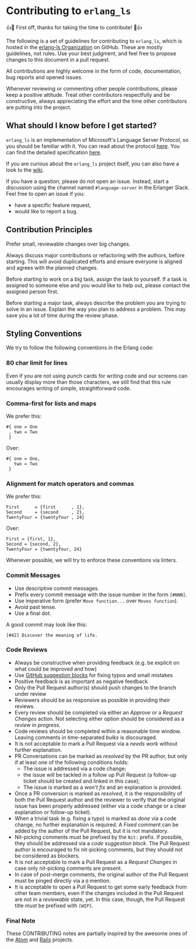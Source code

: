 # Contributing to `erlang_ls`

:+1::tada: First off, thanks for taking the time to contribute! :tada::+1:

The following is a set of guidelines for contributing to `erlang_ls`,
which is hosted in the [erlang-ls
Organization](https://github.com/erlang-ls) on GitHub. These are
mostly guidelines, not rules. Use your best judgment, and feel free to
propose changes to this document in a pull request.

All contributions are highly welcome in the form of code,
documentation, bug reports and opened issues.

Whenever reviewing or commenting other people contributions, please
keep a positive attitude. Treat other contributors respectfully and be
constructive, always appreciating the effort and the time other
contributors are putting into the project.

## What should I know before I get started?

`erlang_ls` is an implementation of Microsoft's Language Server
Protocol, so you should be familiar with it. You can read about the
protocol [here][lsp]. You can find the detailed specification
[here][lsp-specs].

If you are curious about the `erlang_ls` project itself, you can also
have a look to the [wiki][wiki].

If you have a question, please do not open an issue. Instead, start a
discussion using the channel named `#language-server` in the Erlanger
Slack. Feel free to open an issue if you:

* have a specific feature request,
* would like to report a bug.

## Contribution Principles

Prefer small, reviewable changes over big changes.

Always discuss major contributions or refactoring with the authors,
before starting. This will avoid duplicated efforts and ensure
everyone is aligned and agrees with the planned changes.

Before starting to work on a big task, assign the task to yourself. If
a task is assigned to someone else and you would like to help out,
please contact the assigned person first.

Before starting a major task, always describe the problem you are
trying to solve in an issue. Explain the way you plan to address a
problem. This may save you a lot of time during the review phase.

## Styling Conventions

We try to follow the following conventions in the Erlang code:

### 80 char limit for lines

Even if you are not using punch cards for writing code and our screens
can usually display more than those characters, we still find that
this rule encourages writing of simple, straightforward code.

### Comma-first for lists and maps

We prefer this:

    #{ one = One
     , two = Two
     }

Over:

    #{ one = One,
       two = Two
     }

### Alignment for match operators and commas

We prefer this:

    First      = {first      , 1},
    Second     = {second     , 2},
    TwentyFour = {twentyfour , 24}

Over:

    First = {first, 1},
    Second = {second, 2},
    TwentyFour = {twentyfour, 24}

Whenever possible, we will try to enforce these conventions via linters.

### Commit Messages

* Use descriptive commit messages.
* Prefix every commit message with the issue number in the form `[#NNN]`.
* Use imperative form (prefer `Move function...` over `Moves function`).
* Avoid past tense.
* Use a final dot.

A good commit may look like this:

    [#42] Discover the meaning of life.

### Code Reviews

* Always be constructive when providing feedback (e.g. be explicit on
  what could be improved and how)
* Use [GitHub suggestion blocks][github-suggest] for fixing typos and
  small mistakes
* Positive feedback is as important as negative feedback
* Only the Pull Request author(s) should push changes to the branch
  under review
* Reviewers should be as responsive as possible in providing their
  reviews.
* Every review should be completed via either an _Approve_ or a
  _Request Changes_ action. Not selecting either option should be
  considered as a _review in progress_.
* Code reviews should be completed within a reasonable time
  window. Leaving comments in time-separated _bulks_ is discouraged.
* It is not acceptable to mark a Pull Request via a _needs work_
  without further explanation.
* PR Conversations can be marked as _resolved_ by the PR author, but
  only if at least one of the following conditions holds:
    * The issue is addressed via a code change;
    * the issue will be tackled in a follow up Pull Request (a
      follow-up ticket should be created and linked in this case);
    * The issue is marked as a _won't fix_ and an explanation is
      provided.
* Once a PR conversion is marked as _resolved_, it is the
  responsibility of both the Pull Request author and the reviewer to
  verify that the original issue has been properly addressed (either
  via a code change or a clear explanation or follow-up ticket).
* When a trivial task (e.g. fixing a typo) is marked as _done_ via a
  code change, no further explanation is required. A _Fixed_ comment
  can be added by the author of the Pull Request, but it is not
  mandatory.
* Nit-picking comments must be prefixed by the `Nit:` prefix. If
  possible, they should be addressed via a _code suggestion
  block_. The Pull Request author is encouraged to fix nit-picking
  comments, but they should not be considered as blockers.
* It is not acceptable to mark a Pull Request as a _Request Changes_
  in case only nit-picking comments are present.
* In case of post-merge comments, the original author of the Pull
  Request must be pinged directly via a `@` mention.
* It is acceptable to open a Pull Request to get some early feedback
  from other team members, even if the changes included in the Pull
  Request are not in a _reviewable_ state, yet. In this case, though,
  the Pull Request title _must_ be prefixed with `[WIP]`.

### Final Note

These CONTRIBUTING notes are partially inspired by the awesome ones of
the [Atom][atom-contributing] and [Rails][rails-contributing]
projects.

[lsp]:https://microsoft.github.io/language-server-protocol/
[lsp-specs]:https://microsoft.github.io/language-server-protocol/specifications/specification-3-14/
[wiki]:https://github.com/erlang-ls/erlang_ls/wiki
[atom-contributing]:https://github.com/atom/atom/blob/master/CONTRIBUTING.md
[rails-contributing]:https://github.com/rails/rails/blob/master/CONTRIBUTING.md
[github-suggest]:https://help.github.com/en/github/collaborating-with-issues-and-pull-requests/commenting-on-a-pull-request
